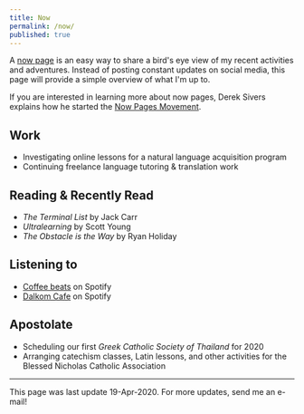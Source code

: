 ```yaml
---
title: Now
permalink: /now/
published: true
---
```


A [now page](https://sivers.org/nowff) is an easy way to share a bird's eye view of my recent activities and adventures. Instead of posting constant updates on social media, this page will provide a simple overview of what I'm up to.

If you are interested in learning more about now pages, Derek Sivers explains how he started the [Now Pages Movement](https://nownownow.com/about).

## Work

- Investigating online lessons for a natural language acquisition program
- Continuing freelance language tutoring & translation work

## Reading & Recently Read

- _The Terminal List_ by Jack Carr
- _Ultralearning_ by Scott Young
- _The Obstacle is the Way_ by Ryan Holiday

## Listening to

- [Coffee beats](https://open.spotify.com/playlist/37i9dQZF1DX1uaml3UXYLk) on Spotify
- [Dalkom Cafe](https://open.spotify.com/playlist/37i9dQZF1DX5g856aiKiDS) on Spotify

## Apostolate

- Scheduling our first _Greek Catholic Society of Thailand_ for 2020
- Arranging catechism classes, Latin lessons, and other activities for the Blessed Nicholas Catholic Association

***

This page was last update 19-Apr-2020. For more updates, send me an e-mail!